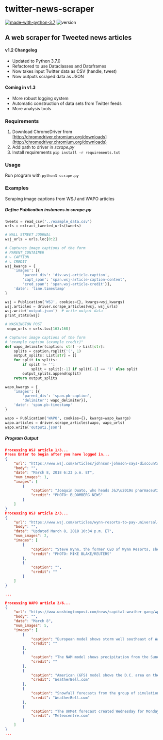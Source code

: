# twitter-news-scraper
[![made-with-python-3.7](https://img.shields.io/badge/Made%20with-Python%203.7-1CABE2.svg)](https://www.python.org/) ![version](https://img.shields.io/badge/version-1.2-brightgreen.svg)

## A web scraper for Tweeted news articles

#### v1.2 Changelog
* Updated to Python 3.7.0
* Refactored to use Dataclasses and Dataframes
* Now takes input Twitter data as CSV (handle, tweet)
* Now outputs scraped data as JSON 

#### Coming in v1.3
* More robust logging system 
* Automatic construction of data sets from Twitter feeds
* More analysis tools

### Requirements
1. Download ChromeDriver from [http://chromedriver.chromium.org/downloads](http://chromedriver.chromium.org/downloads)
2. Add path to driver in _scrape.py_
3. Install requirements `pip install -r requirements.txt`

### Usage
Run program with `python3 scrape.py`

### Examples

Scraping image captions from WSJ and WAPO articles 

##### Define Publication instances in _scrape.py_
```python
tweets = read_csv('../example_data.csv')
urls = extract_tweeted_urls(tweets)

# WALL STREET JOURNAL
wsj_urls = urls.loc[0:2]

# Captures image captions of the form
# PARENT_CONTAINER
# ↳ CAPTION
# ↳ CREDIT
wsj_kwargs = {
    'images': [{
        'parent_div': 'div.wsj-article-caption',
        'capt_span': 'span.wsj-article-caption-content',
        'cred_span': 'span.wsj-article-credit'}],
    'date': 'time.timestamp'
}

wsj = Publication('WSJ', cookies={}, kwargs=wsj_kwargs)
wsj.articles = driver.scrape_articles(wsj, wsj_urls)
wsj.write('output.json')  # write output data
print_stats(wsj)

# WASHINGTON POST
 wapo_urls = urls.loc[163:168]

# Captures image captions of the form
# "example caption (example credit)"
def wapo_delimiter(caption: str) -> List[str]:
    splits = caption.rsplit('(', 1)
    output_splits: List[str] = []
    for split in splits:
        if split != '':
            split = split[:-1] if split[-1] == ')' else split
        output_splits.append(split)
    return output_splits

wapo_kwargs = {
    'images': [{
        'parent_div': 'span.pb-caption',
        'delimiter': wapo_delimiter}],
    'date': 'span.pb-timestamp'
}

wapo = Publication('WAPO', cookies={}, kwargs=wapo_kwargs)
wapo.articles = driver.scrape_articles(wapo, wapo_urls)
wapo.write('output2.json')
```

##### Program Output
```json
Processing WSJ article 1/3...
Press Enter to begin after you have logged in...
{
    "url": "https://www.wsj.com/articles/johnson-johnson-says-discounts-cut-the-prices-for-its-drugs-though-revenue-rose-1520551413",
    "body": "",
    "date": "March 8, 2018 6:23 p.m. ET",
    "num_images": 1,
    "images": [
        {
            "caption": "Joaquin Duato, who heads J&J\u2019s pharmaceuticals business, is seen at a panel discussion in Washington in September.",
            "credit": "PHOTO: BLOOMBERG NEWS"
        }
    ]
}
Processing WSJ article 2/3...
{
    "url": "https://www.wsj.com/articles/wynn-resorts-to-pay-universal-entertainment-to-settle-litigation-1520551385",
    "body": "",
    "date": "Updated March 8, 2018 10:34 p.m. ET",
    "num_images": 2,
    "images": [
        {
            "caption": "Steve Wynn, the former CEO of Wynn Resorts, show in May 2017.",
            "credit": "PHOTO: MIKE BLAKE/REUTERS"
        },
        {
            "caption": "",
            "credit": ""
        }
    ]
}

...

Processing WAPO article 3/6...
{
    "url": "https://www.washingtonpost.com/news/capital-weather-gang/wp/2018/03/08/the-chance-of-a-major-winter-storm-in-washington-sunday-and-monday-has-markedly-decreased/",
    "body": "",
    "date": "March 8",
    "num_images": 5,
    "images": [
        {
            "caption": "European model shows storm well southeast of Washington on Monday morning, far enough for the storm to completely miss.",
            "credit": ""
        },
        {
            "caption": "The NAM model shows precipitation from the Sunday-Monday Mid-Atlantic storm remaining south and southeast of Washington.",
            "credit": ""
        },
        {
            "caption": "American (GFS) model shows the D.C. area on the northern edge of snow from a coastal storm Monday morning. ",
            "credit": "WeatherBell.com"
        },
        {
            "caption": "Snowfall forecasts from the group of simulations in the American (GEFS) modeling system. Note that these accumulations assume 10 inches of snow would fall for every inch of rain, whereas it would, in reality, be less given the wet nature of snow that falls. ",
            "credit": "WeatherBell.com"
        },
        {
            "caption": "The UKMet forecast created Wednesday for Monday in the Mid-Atlantic showed a big storm coming up the East Coast. Thursday\u2019s forecast has a much weaker storm headed out to sea. ",
            "credit": "Meteocentre.com"
        }
    ]
}
...
```
